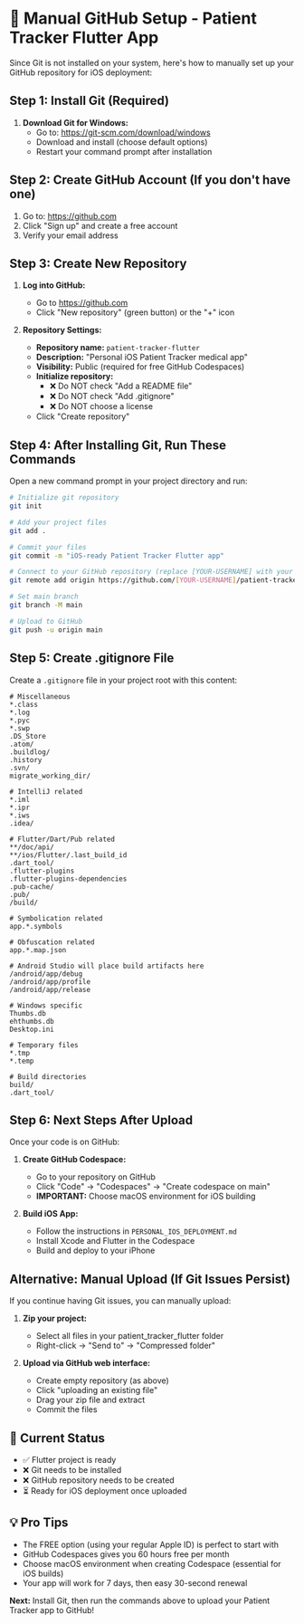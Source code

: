 # 🚀 Manual GitHub Setup - Patient Tracker Flutter App

Since Git is not installed on your system, here's how to manually set up your GitHub repository for iOS deployment:

## Step 1: Install Git (Required)

1. **Download Git for Windows:**
   - Go to: https://git-scm.com/download/windows
   - Download and install (choose default options)
   - Restart your command prompt after installation

## Step 2: Create GitHub Account (If you don't have one)

1. Go to: https://github.com
2. Click "Sign up" and create a free account
3. Verify your email address

## Step 3: Create New Repository

1. **Log into GitHub:**
   - Go to https://github.com
   - Click "New repository" (green button) or the "+" icon

2. **Repository Settings:**
   - **Repository name:** `patient-tracker-flutter`
   - **Description:** "Personal iOS Patient Tracker medical app"
   - **Visibility:** Public (required for free GitHub Codespaces)
   - **Initialize repository:** 
     - ❌ Do NOT check "Add a README file"
     - ❌ Do NOT check "Add .gitignore"
     - ❌ Do NOT choose a license
   - Click "Create repository"

## Step 4: After Installing Git, Run These Commands

Open a new command prompt in your project directory and run:

```bash
# Initialize git repository
git init

# Add your project files  
git add .

# Commit your files
git commit -m "iOS-ready Patient Tracker Flutter app"

# Connect to your GitHub repository (replace [YOUR-USERNAME] with your actual GitHub username)
git remote add origin https://github.com/[YOUR-USERNAME]/patient-tracker-flutter.git

# Set main branch
git branch -M main

# Upload to GitHub
git push -u origin main
```

## Step 5: Create .gitignore File

Create a `.gitignore` file in your project root with this content:

```gitignore
# Miscellaneous
*.class
*.log
*.pyc
*.swp
.DS_Store
.atom/
.buildlog/
.history
.svn/
migrate_working_dir/

# IntelliJ related
*.iml
*.ipr
*.iws
.idea/

# Flutter/Dart/Pub related
**/doc/api/
**/ios/Flutter/.last_build_id
.dart_tool/
.flutter-plugins
.flutter-plugins-dependencies
.pub-cache/
.pub/
/build/

# Symbolication related
app.*.symbols

# Obfuscation related
app.*.map.json

# Android Studio will place build artifacts here
/android/app/debug
/android/app/profile
/android/app/release

# Windows specific
Thumbs.db
ehthumbs.db
Desktop.ini

# Temporary files
*.tmp
*.temp

# Build directories
build/
.dart_tool/
```

## Step 6: Next Steps After Upload

Once your code is on GitHub:

1. **Create GitHub Codespace:**
   - Go to your repository on GitHub
   - Click "Code" → "Codespaces" → "Create codespace on main"
   - **IMPORTANT:** Choose macOS environment for iOS building

2. **Build iOS App:**
   - Follow the instructions in `PERSONAL_IOS_DEPLOYMENT.md`
   - Install Xcode and Flutter in the Codespace
   - Build and deploy to your iPhone

## Alternative: Manual Upload (If Git Issues Persist)

If you continue having Git issues, you can manually upload:

1. **Zip your project:**
   - Select all files in your patient_tracker_flutter folder
   - Right-click → "Send to" → "Compressed folder"

2. **Upload via GitHub web interface:**
   - Create empty repository (as above)
   - Click "uploading an existing file"
   - Drag your zip file and extract
   - Commit the files

## 🎯 Current Status

- ✅ Flutter project is ready
- ❌ Git needs to be installed
- ❌ GitHub repository needs to be created
- ⏳ Ready for iOS deployment once uploaded

## 💡 Pro Tips

- The FREE option (using your regular Apple ID) is perfect to start with
- GitHub Codespaces gives you 60 hours free per month
- Choose macOS environment when creating Codespace (essential for iOS builds)
- Your app will work for 7 days, then easy 30-second renewal

**Next:** Install Git, then run the commands above to upload your Patient Tracker app to GitHub!
